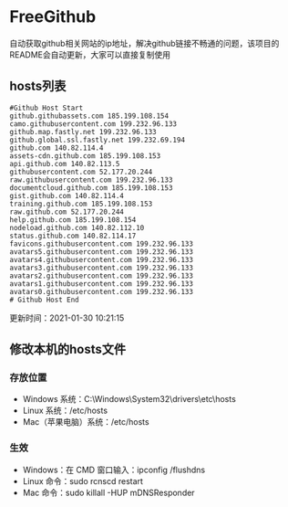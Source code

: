 # FreeGithub
自动获取github相关网站的ip地址，解决github链接不畅通的问题，该项目的README会自动更新，大家可以直接复制使用

## hosts列表
```base
#Github Host Start
github.githubassets.com 185.199.108.154
camo.githubusercontent.com 199.232.96.133
github.map.fastly.net 199.232.96.133
github.global.ssl.fastly.net 199.232.69.194
github.com 140.82.114.4
assets-cdn.github.com 185.199.108.153
api.github.com 140.82.113.5
githubusercontent.com 52.177.20.244
raw.githubusercontent.com 199.232.96.133
documentcloud.github.com 185.199.108.153
gist.github.com 140.82.114.4
training.github.com 185.199.108.153
raw.github.com 52.177.20.244
help.github.com 185.199.108.154
nodeload.github.com 140.82.112.10
status.github.com 140.82.114.17
favicons.githubusercontent.com 199.232.96.133
avatars5.githubusercontent.com 199.232.96.133
avatars4.githubusercontent.com 199.232.96.133
avatars3.githubusercontent.com 199.232.96.133
avatars2.githubusercontent.com 199.232.96.133
avatars1.githubusercontent.com 199.232.96.133
avatars0.githubusercontent.com 199.232.96.133
# Github Host End
```

更新时间：2021-01-30 10:21:15

## 修改本机的hosts文件
### 存放位置
* Windows 系统：C:\Windows\System32\drivers\etc\hosts
* Linux 系统：/etc/hosts
* Mac（苹果电脑）系统：/etc/hosts

### 生效
* Windows：在 CMD 窗口输入：ipconfig /flushdns
* Linux 命令：sudo rcnscd restart
* Mac 命令：sudo killall -HUP mDNSResponder